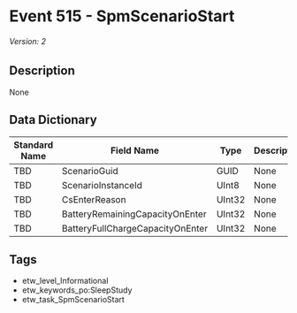 # Event 515 - SpmScenarioStart
###### Version: 2

## Description
None

## Data Dictionary
|Standard Name|Field Name|Type|Description|Sample Value|
|---|---|---|---|---|
|TBD|ScenarioGuid|GUID|None|`None`|
|TBD|ScenarioInstanceId|UInt8|None|`None`|
|TBD|CsEnterReason|UInt32|None|`None`|
|TBD|BatteryRemainingCapacityOnEnter|UInt32|None|`None`|
|TBD|BatteryFullChargeCapacityOnEnter|UInt32|None|`None`|

## Tags
* etw_level_Informational
* etw_keywords_po:SleepStudy
* etw_task_SpmScenarioStart